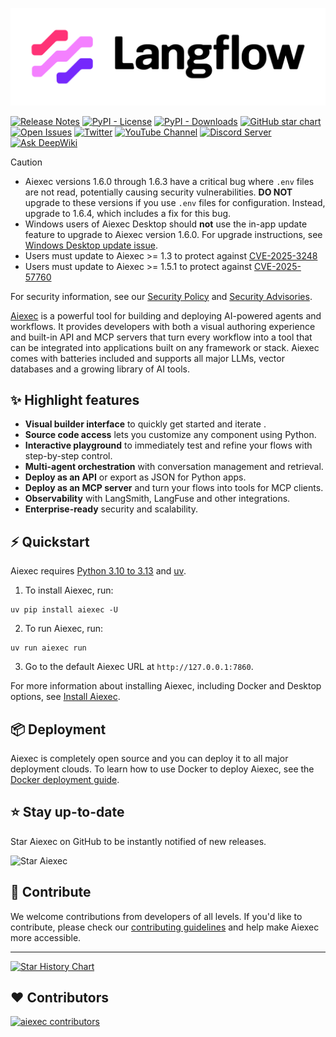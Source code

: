 <!-- markdownlint-disable MD030 -->

![Aiexec logo](./docs/static/img/aiexec-logo-color-black-solid.svg)


[![Release Notes](https://img.shields.io/github/release/khulnasoft/aiexec?style=flat-square)](https://github.com/khulnasoft/aiexec/releases)
[![PyPI - License](https://img.shields.io/badge/license-MIT-orange)](https://opensource.org/licenses/MIT)
[![PyPI - Downloads](https://img.shields.io/pypi/dm/aiexec?style=flat-square)](https://pypistats.org/packages/aiexec)
[![GitHub star chart](https://img.shields.io/github/stars/khulnasoft/aiexec?style=flat-square)](https://star-history.com/#khulnasoft/aiexec)
[![Open Issues](https://img.shields.io/github/issues-raw/khulnasoft/aiexec?style=flat-square)](https://github.com/khulnasoft/aiexec/issues)
[![Twitter](https://img.shields.io/twitter/url/https/twitter.com/khulnasoft.svg?style=social&label=Follow%20%40Aiexec)](https://twitter.com/aiexec_ai)
[![YouTube Channel](https://img.shields.io/youtube/channel/subscribers/UCn2bInQrjdDYKEEmbpwblLQ?label=Subscribe)](https://www.youtube.com/@Aiexec)
[![Discord Server](https://img.shields.io/discord/1116803230643527710?logo=discord&style=social&label=Join)](https://discord.gg/EqksyE2EX9)
[![Ask DeepWiki](https://deepwiki.com/badge.svg)](https://deepwiki.com/khulnasoft/aiexec)

> [!CAUTION]
> - Aiexec versions 1.6.0 through 1.6.3 have a critical bug where `.env` files are not read, potentially causing security vulnerabilities. **DO NOT** upgrade to these versions if you use `.env` files for configuration. Instead, upgrade to 1.6.4, which includes a fix for this bug.
> - Windows users of Aiexec Desktop should **not** use the in-app update feature to upgrade to Aiexec version 1.6.0. For upgrade instructions, see [Windows Desktop update issue](https://docs.aiexec.org/release-notes#windows-desktop-update-issue).
> - Users must update to Aiexec >= 1.3 to protect against [CVE-2025-3248](https://nvd.nist.gov/vuln/detail/CVE-2025-3248)
> - Users must update to Aiexec >= 1.5.1 to protect against [CVE-2025-57760](https://github.com/khulnasoft/aiexec/security/advisories/GHSA-4gv9-mp8m-592r)
>
> For security information, see our [Security Policy](./SECURITY.md) and [Security Advisories](https://github.com/khulnasoft/aiexec/security/advisories).

[Aiexec](https://aiexec.org) is a powerful tool for building and deploying AI-powered agents and workflows. It provides developers with both a visual authoring experience and built-in API and MCP servers that turn every workflow into a tool that can be integrated into applications built on any framework or stack. Aiexec comes with batteries included and supports all major LLMs, vector databases and a growing library of AI tools.

## ✨ Highlight features

- **Visual builder interface** to quickly get started and iterate .
- **Source code access** lets you customize any component using Python.
- **Interactive playground** to immediately test and refine your flows with step-by-step control.
- **Multi-agent orchestration** with conversation management and retrieval.
- **Deploy as an API** or export as JSON for Python apps.
- **Deploy as an MCP server** and turn your flows into tools for MCP clients.
- **Observability** with LangSmith, LangFuse and other integrations.
- **Enterprise-ready** security and scalability.

## ⚡️ Quickstart

Aiexec requires [Python 3.10 to 3.13](https://www.python.org/downloads/release/python-3100/) and [uv](https://docs.astral.sh/uv/getting-started/installation/).

1. To install Aiexec, run:

```shell
uv pip install aiexec -U
```

2. To run Aiexec, run:

```shell
uv run aiexec run
```

3. Go to the default Aiexec URL at `http://127.0.0.1:7860`.

For more information about installing Aiexec, including Docker and Desktop options, see [Install Aiexec](https://docs.aiexec.org/get-started-installation).

## 📦 Deployment

Aiexec is completely open source and you can deploy it to all major deployment clouds. To learn how to use Docker to deploy Aiexec, see the [Docker deployment guide](https://docs.aiexec.org/deployment-docker).

## ⭐ Stay up-to-date

Star Aiexec on GitHub to be instantly notified of new releases.

![Star Aiexec](https://github.com/user-attachments/assets/03168b17-a11d-4b2a-b0f7-c1cce69e5a2c)

## 👋 Contribute

We welcome contributions from developers of all levels. If you'd like to contribute, please check our [contributing guidelines](./CONTRIBUTING.md) and help make Aiexec more accessible.

---

[![Star History Chart](https://api.star-history.com/svg?repos=khulnasoft/aiexec&type=Timeline)](https://star-history.com/#khulnasoft/aiexec&Date)

## ❤️ Contributors

[![aiexec contributors](https://contrib.rocks/image?repo=khulnasoft/aiexec)](https://github.com/khulnasoft/aiexec/graphs/contributors)

